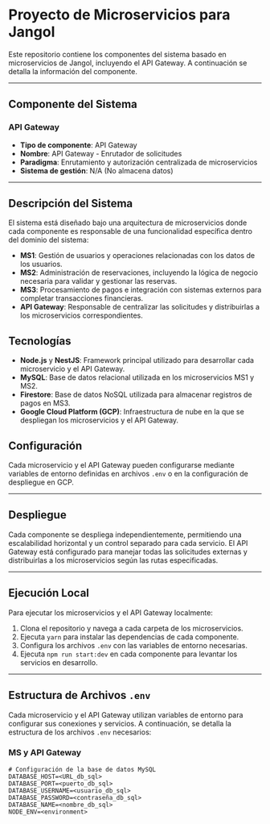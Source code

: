 # Proyecto de Microservicios para Jangol

Este repositorio contiene los componentes del sistema basado en microservicios de Jangol, incluyendo el API Gateway. A continuación se detalla la información del componente.

---

## Componente del Sistema

### API Gateway
- **Tipo de componente**: API Gateway
- **Nombre**: API Gateway - Enrutador de solicitudes
- **Paradigma**: Enrutamiento y autorización centralizada de microservicios
- **Sistema de gestión**: N/A (No almacena datos)

---

## Descripción del Sistema

El sistema está diseñado bajo una arquitectura de microservicios donde cada componente es responsable de una funcionalidad específica dentro del dominio del sistema:

- **MS1**: Gestión de usuarios y operaciones relacionadas con los datos de los usuarios.
- **MS2**: Administración de reservaciones, incluyendo la lógica de negocio necesaria para validar y gestionar las reservas.
- **MS3**: Procesamiento de pagos e integración con sistemas externos para completar transacciones financieras.
- **API Gateway**: Responsable de centralizar las solicitudes y distribuirlas a los microservicios correspondientes.

## Tecnologías

- **Node.js** y **NestJS**: Framework principal utilizado para desarrollar cada microservicio y el API Gateway.
- **MySQL**: Base de datos relacional utilizada en los microservicios MS1 y MS2.
- **Firestore**: Base de datos NoSQL utilizada para almacenar registros de pagos en MS3.
- **Google Cloud Platform (GCP)**: Infraestructura de nube en la que se despliegan los microservicios y el API Gateway.

## Configuración

Cada microservicio y el API Gateway pueden configurarse mediante variables de entorno definidas en archivos `.env` o en la configuración de despliegue en GCP.

---

## Despliegue

Cada componente se despliega independientemente, permitiendo una escalabilidad horizontal y un control separado para cada servicio. El API Gateway está configurado para manejar todas las solicitudes externas y distribuirlas a los microservicios según las rutas especificadas.

---

## Ejecución Local

Para ejecutar los microservicios y el API Gateway localmente:

1. Clona el repositorio y navega a cada carpeta de los microservicios.
2. Ejecuta `yarn` para instalar las dependencias de cada componente.
3. Configura los archivos `.env` con las variables de entorno necesarias.
4. Ejecuta `npm run start:dev` en cada componente para levantar los servicios en desarrollo.

---

## Estructura de Archivos `.env`

Cada microservicio y el API Gateway utilizan variables de entorno para configurar sus conexiones y servicios. A continuación, se detalla la estructura de los archivos `.env` necesarios:

### MS y API Gateway

```plaintext
# Configuración de la base de datos MySQL
DATABASE_HOST=<URL_db_sql>
DATABASE_PORT=<puerto_db_sql>
DATABASE_USERNAME=<usuario_db_sql>
DATABASE_PASSWORD=<contraseña_db_sql>
DATABASE_NAME=<nombre_db_sql>
NODE_ENV=<environment>

